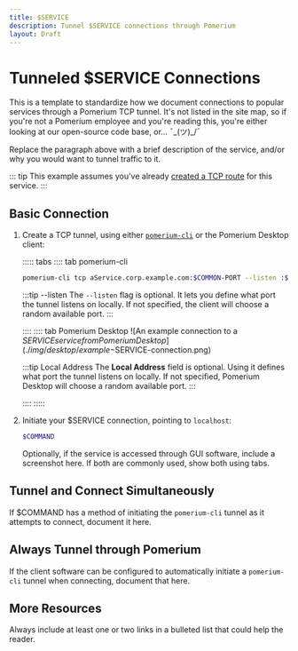 ```yaml
---
title: $SERVICE
description: Tunnel $SERVICE connections through Pomerium
layout: Draft
---
```


# Tunneled $SERVICE Connections

This is a template to standardize how we document connections to popular services through a Pomerium TCP tunnel. It's not listed in the site map, so if you're not a Pomerium employee and you're reading this, you're either looking at our open-source code base, or... ¯\_(ツ)_/¯

Replace the paragraph above with a brief description of the service, and/or why you would want to tunnel traffic to it.

::: tip
This example assumes you've already [created a TCP route](/docs/tcp/readme.md#configure-routes) for this service.
:::

 ## Basic Connection

 1. Create a TCP tunnel, using either [`pomerium-cli`](/docs/releases.md#pomerium-cli) or the Pomerium Desktop client:

    ::::: tabs
    :::: tab pomerium-cli
    ```bash
    pomerium-cli tcp aService.corp.example.com:$COMMON-PORT --listen :$ANOTHER-PORT
    ```

    :::tip --listen
    The `--listen` flag is optional. It lets you define what port the tunnel listens on locally. If not specified, the client will choose a random available port.
    :::

    ::::
    :::: tab Pomerium Desktop
    \![An example connection to a $SERVICE service from Pomerium Desktop](./img/desktop/example-$SERVICE-connection.png) <!-- Remove the escape \ -->

    :::tip Local Address
    The **Local Address** field is optional. Using it defines what port the tunnel listens on locally. If not specified, Pomerium Desktop will choose a random available port.
    :::

    ::::
    :::::

1. Initiate your $SERVICE connection, pointing to `localhost`:

    ```bash
    $COMMAND
    ```
    Optionally, if the service is accessed through GUI software, include a screenshot here. If both are commonly used, show both using tabs.

## Tunnel and Connect Simultaneously

If $COMMAND has a method of initiating the `pomerium-cli` tunnel as it attempts to connect, document it here.

## Always Tunnel through Pomerium

If the client software can be configured to automatically initiate a `pomerium-cli` tunnel when connecting, document that here.

## More Resources

Always include at least one or two links in a bulleted list that could help the reader.